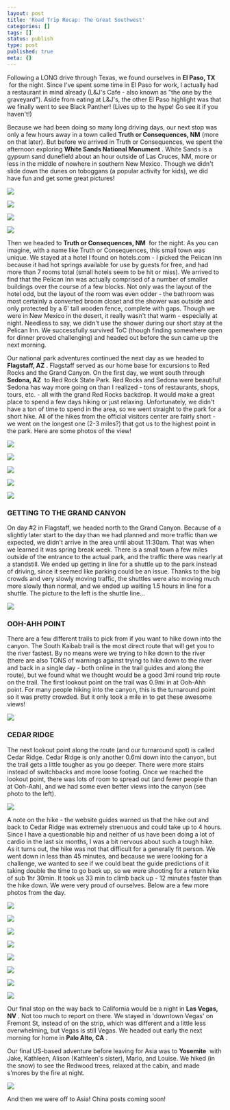 ```yaml
---
layout: post
title: 'Road Trip Recap: The Great Southwest'
categories: []
tags: []
status: publish
type: post
published: true
meta: {}
---
```


Following a LONG drive through Texas, we found ourselves in 
**El Paso, TX**
 for the night. Since I've spent some time in El Paso for work, I actually had a restaurant in mind already (L&J's Cafe - also known as "the one by the graveyard"). Aside from eating at L&J's, the other El Paso highlight was that we finally went to see Black Panther! (Lives up to the hype! Go see it if you haven't!) 

Because we had been doing so many long driving days, our next stop was only a few hours away in a town called 
**Truth or Consequences, NM**
(more on that later). But before we arrived in Truth or Consequences, we spent the afternoon exploring 
**White Sands National Monument**
. White Sands is a gypsum sand dunefield about an hour outside of Las Cruces, NM, more or less in the middle of nowhere in southern New Mexico. Though we didn't slide down the dunes on toboggans (a popular activity for kids), we did have fun and get some great pictures! 

![](/assets/xR5AjcLwGSebOiGBsFzzcw3xKxvyC_6CFFG__IMG_3493.jpg)
  

  
   
![](/assets/casjKdtTg1_-y4jz4ptJBmI9gQmbjSQnNGng_IMG_0206.jpg)
  

  
   
![](/assets/casjKdtTg1_-y4jz4ptJBmI9gQmbjSQnNGng_IMG_3434.jpg)
  

  
   
![](/assets/casjKdtTg1_-y4jz4ptJBmI9gQmbjSQnNGng_IMG_3433.jpg)

Then we headed to 
**Truth or Consequences, NM**
 for the night. As you can imagine, with a name like Truth or Consequences, this small town was unique. We stayed at a hotel I found on hotels.com - I picked the Pelican Inn because it had hot springs available for use by guests for free, and had more than 7 rooms total (small hotels seem to be hit or miss). We arrived to find that the Pelican Inn was actually comprised of a number of smaller buildings over the course of a few blocks. Not only was the layout of the hotel odd, but the layout of the room was even odder - the bathroom was most certainly a converted broom closet and the shower was outside and only protected by a 6' tall wooden fence, complete with gaps. Though we were in New Mexico in the desert, it really wasn't that warm - especially at night. Needless to say, we didn't use the shower during our short stay at the Pelican Inn. We successfully survived ToC (though finding somewhere open for dinner proved challenging) and headed out before the sun came up the next morning. 

Our national park adventures continued the next day as we headed to 
**Flagstaff, AZ**
. Flagstaff served as our home base for excursions to Red Rocks and the Grand Canyon. On the first day, we went south through 
**Sedona, AZ**
 to Red Rock State Park. Red Rocks and Sedona were beautiful! Sedona has way more going on than I realized - tons of restaurants, shops, tours, etc. - all with the grand Red Rocks backdrop. It would make a great place to spend a few days hiking or just relaxing. Unfortunately, we didn't have a ton of time to spend in the area, so we went straight to the park for a short hike. All of the hikes from the official visitors center are fairly short - we went on the longest one (2-3 miles?) that got us to the highest point in the park. Here are some photos of the view! 

![](/assets/casjKdtTg1_-y4jz4ptJBmI9gQmbjSQnNGng_IMG_0215.jpg)
  

  
   
![](/assets/casjKdtTg1_-y4jz4ptJBmI9gQmbjSQnNGng_IMG_3446.jpg)
  

  
   
![](/assets/casjKdtTg1_-y4jz4ptJBmI9gQmbjSQnNGng_IMG_3448.jpg)
  

  
   
![](/assets/casjKdtTg1_-y4jz4ptJBmI9gQmbjSQnNGng_IMG_3449.jpg)
  

  
   
![](/assets/casjKdtTg1_-y4jz4ptJBmI9gQmbjSQnNGng_IMG_0214.jpg)

### GETTING TO THE GRAND CANYON


On day #2 in Flagstaff, we headed north to the Grand Canyon. Because of a slightly later start to the day than we had planned and more traffic than we expected, we didn't arrive in the area until about 11:30am. That was when we learned it was spring break week. There is a small town a few miles outside of the entrance to the actual park, and the traffic there was nearly at a standstill. We ended up getting in line for a shuttle up to the park instead of driving, since it seemed like parking could be an issue. Thanks to the big crowds and very slowly moving traffic, the shuttles were also moving much more slowly than normal, and we ended up waiting 1.5 hours in line for a shuttle. The picture to the left is the shuttle line...
  
      
![](/assets/casjKdtTg1_-y4jz4ptJBmI9gQmbjSQnNGng_IMG_3458.jpg)
  


### OOH-AHH POINT


There are a few different trails to pick from if you want to hike down into the canyon. The South Kaibab trail is the most direct route that will get you to the river fastest. By no means were we trying to hike down to the river (there are also TONS of warnings against trying to hike down to the river and back in a single day - both online in the trail guides and along the route), but we found what we thought would be a good 3mi round trip route on the trail. The first lookout point on the trail was 0.9mi in at Ooh-Ahh point. For many people hiking into the canyon, this is the turnaround point so it was pretty crowded. But it only took a mile in to get these awesome views! 
  
      
![](/assets/jcLwGSebOiGBsFzzcw3xKxvyC_6CFFG__grand+canyon.jpg)
  


### CEDAR RIDGE


The next lookout point along the route (and our turnaround spot) is called Cedar Ridge. Cedar Ridge is only another 0.6mi down into the canyon, but the trail gets a little tougher as you go deeper. There were more stairs instead of switchbacks and more loose footing. Once we reached the lookout point, there was lots of room to spread out (and fewer people than at Ooh-Aah), and we had some even better views into the canyon (see photo to the left). 
  
      
![](/assets/casjKdtTg1_-y4jz4ptJBmI9gQmbjSQnNGng_IMG_3466.jpg)
  


A note on the hike - the website guides warned us that the hike out and back to Cedar Ridge was extremely strenuous and could take up to 4 hours. Since I have a questionable hip and neither of us have been doing a lot of cardio in the last six months, I was a bit nervous about such a tough hike. As it turns out, the hike was not that difficult for a generally fit person. We went down in less than 45 minutes, and because we were looking for a challenge, we wanted to see if we could beat the guide predictions of it taking double the time to go back up, so we were shooting for a return hike of sub 1hr 30min. It took us 33 min to climb back up - 12 minutes faster than the hike down. We were very proud of ourselves. Below are a few more photos from the day. 

![](/assets/Tbph8FXiclivDQnof69TlCeE0rAhj6HUpXkw_IMG_3463.jpg)
  

  
   
![](/assets/casjKdtTg1_-y4jz4ptJBmI9gQmbjSQnNGng_IMG_3468.jpg)
  

  
   
![](/assets/casjKdtTg1_-y4jz4ptJBmI9gQmbjSQnNGng_IMG_3465.jpg)
  

  
   
![](/assets/casjKdtTg1_-y4jz4ptJBmI9gQmbjSQnNGng_IMG_3467.jpg)
  

  
   
![](/assets/casjKdtTg1_-y4jz4ptJBmI9gQmbjSQnNGng_IMG_0220.jpg)
  

  
   
![](/assets/casjKdtTg1_-y4jz4ptJBmI9gQmbjSQnNGng_IMG_0223.jpg)
  

  
   
![](/assets/casjKdtTg1_-y4jz4ptJBmI9gQmbjSQnNGng_IMG_0227.jpg)
  

  
   
![](/assets/casjKdtTg1_-y4jz4ptJBmI9gQmbjSQnNGng_IMG_0228.jpg)

Our final stop on the way back to California would be a night in 
**Las Vegas, NV**
. Not too much to report on there. We stayed in 'downtown Vegas' on Fremont St, instead of on the strip, which was different and a little less overwhelming, but Vegas is still Vegas. We headed out early the next morning for home in 
**Palo Alto, CA**
.

Our final US-based adventure before leaving for Asia was to 
**Yosemite**
 with Jake, Kathleen, Alison (Kathleen's sister), Marlo, and Louise. We hiked (in the snow) to see the Redwood trees, relaxed at the cabin, and made s'mores by the fire at night. 
  
      
![](/assets/CMK1H3pEdK9CO7cO9ehlL6QM7dW_ym34oXSU_IMG_3511.jpg)
  


And then we were off to Asia! China posts coming soon! 
